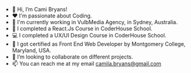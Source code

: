 - 👋 Hi, I’m Cami Bryans!
- ❤️ I'm passionate about Coding.
- 💼 I'm currently working in VulbMedia Agency, in Sydney, Australia.
- 🌱 I completed a React.Js Course in CoderHouse School.
- 💻 I completed a UX/UI Design Course in CoderHouse School.
- 📖 I got certified as Front End Web Developer by Montgomery College, Maryland, USA.
- 💞️ I’m looking to collaborate on different projects.
- 📫 You can reach me at my email camila.bryans@gmail.com

<!---
camibryans/camibryans is a ✨ special ✨ repository because its `README.md` (this file) appears on your GitHub profile.
You can click the Preview link to take a look at your changes.
--->
